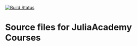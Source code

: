 [![Build Status](https://dev.azure.com/emailjoshday/Julia%20Academy/_apis/build/status/JuliaComputing.JuliaAcademyMaterials)](https://dev.azure.com/emailjoshday/Julia%20Academy/_build/latest?definitionId=1)

# Source files for JuliaAcademy Courses